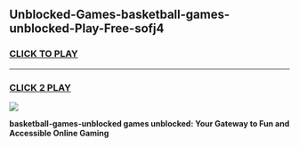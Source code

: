 
## Unblocked-Games-basketball-games-unblocked-Play-Free-sofj4
<h3>
<a href="https://premium76.site?title=basketball-games-unblocked&ref=23A">CLICK TO PLAY</a></h3>
<hr>

<h3>
<a href="https://premium76.site?title=basketball-games-unblocked&ref=23A">CLICK 2 PLAY</a>
  
</h3>

<a href="https://premium76.site?title=basketball-games-unblocked&ref=23A"><img src="https://clearcache.store/games.png"></a>


**basketball-games-unblocked games unblocked: Your Gateway to Fun and Accessible Online Gaming**
